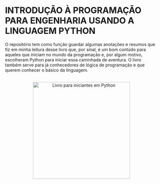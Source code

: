 # INTRODUÇÃO À PROGRAMAÇÃO PARA ENGENHARIA USANDO A LINGUAGEM PYTHON

O repositório tem como função guardar algumas anotações e resumos que fiz em minha leitura desse livro que, por sinal, é um bom contúdo para aqueles que iniciam no mundo da programação e, por algum motivo, escolheram Python para iniciar essa caminhada de aventura. O livro também serve para já conhecedores de lógica de programação e que querem conhecer o básico da linguagem.

<!-- Imagem do livro -->
<div align="center"> <br>
 <a href="#"><img src="https://m.media-amazon.com/images/I/91RgYpYoe0L._SL1500_.jpg" alt="Livro para iniciantes em Python" height="320"/></a>
</div>
